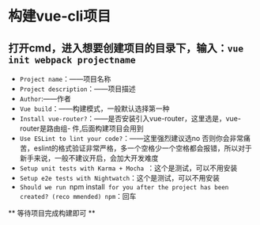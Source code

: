 # 构建vue-cli项目
打开cmd，进入想要创建项目的目录下，输入：`vue init webpack projectname`
---
- `Project name`：——项目名称
- `Project description`：——项目描述
- `Author`:——作者
- `Vue build`：——构建模式，一般默认选择第一种
- `Install vue-router?`：——是否安装引入vue-router，这里选是，vue-router是路由组- 件,后面构建项目会用到
- `Use ESLint to lint your code?`：——这里强烈建议选no 否则你会非常痛苦，eslint的格式验证非常严格，多一个空格少一个空格都会报错，所以对于新手来说，一般不建议开启，会加大开发难度
- `Setup unit tests with Karma + Mocha `：这个是测试，可以不用安装
- `Setup e2e tests with Nightwatch`：这个是测试，可以不用安装
- `Should we run `npm install` for you after the project has been created? (reco
mmended) npm`：回车

** 等待项目完成构建即可 **
